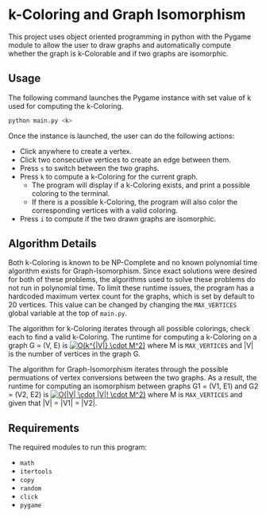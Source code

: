 # k-Coloring and  Graph Isomorphism
This project uses object oriented programming in python with the Pygame module to allow the user to draw graphs and automatically compute whether the graph is k-Colorable and if two graphs are isomorphic.

## Usage

The following command launches the Pygame instance with set value of k used for computing the k-Coloring.

```bash
python main.py <k>
```
Once the instance is launched, the user can do the following actions:

* Click anywhere to create a vertex.
* Click two consecutive vertices to create an edge between them.
* Press `s` to switch between the two graphs.
* Press `k` to compute a k-Coloring for the current graph.
  * The program will display if a k-Coloring exists, and print a possible coloring to the terminal.
  * If there is a possible k-Coloring, the program will also color the corresponding vertices with a valid coloring.
* Press `i` to compute if the two drawn graphs are isomorphic.

## Algorithm Details

Both k-Coloring is known to be NP-Complete and no known polynomial time algorithm exists for Graph-Isomorphism. Since exact solutions were desired for both of these problems, the algorithms used to solve these problems do not run in polynomial time. To limit these runtime issues, the program has a hardcoded maximum vertex count for the graphs, which is set by default to 20 vertices. This value can be changed by changing the `MAX_VERTICES` global variable at the top of `main.py`. 

The algorithm for k-Coloring iterates through all possible colorings, check each to find a valid k-Coloring. The runtime for computing a k-Coloring on a graph G = (V, E) is
<a href="https://www.codecogs.com/eqnedit.php?latex=\inline&space;\dpi{100}&space;O(k^{|V|}&space;\cdot&space;M^2)" target="_blank"><img src="https://latex.codecogs.com/gif.latex?\inline&space;\dpi{100}&space;O(k^{|V|}&space;\cdot&space;M^2)" title="O(k^{|V|} \cdot M^2)" /></a> where M is `MAX_VERTICES` and |V| is the number of vertices in the graph G.

The algorithm for Graph-Isomorphism iterates through the possible permuations of vertex conversions between the two graphs. As a result, the runtime for computing an isomorphism between graphs G1 = (V1, E1) and G2 = (V2, E2) is <a href="https://www.codecogs.com/eqnedit.php?latex=\inline&space;\dpi{100}&space;O(|V|&space;\cdot&space;|V|!&space;\cdot&space;M^2)" target="_blank"><img src="https://latex.codecogs.com/gif.latex?\inline&space;\dpi{100}&space;O(|V|&space;\cdot&space;|V|!&space;\cdot&space;M^2)" title="O(|V| \cdot |V|! \cdot M^2)" /></a> where M is `MAX_VERTICES` and given that |V| = |V1| = |V2|.

## Requirements

The required modules to run this program:

* `math`
* `itertools`
* `copy`
* `random`
* `click`
* `pygame`